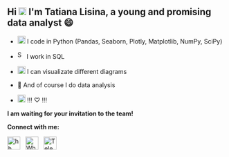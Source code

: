 ## Hi <img src="https://camo.githubusercontent.com/e8e7b06ecf583bc040eb60e44eb5b8e0ecc5421320a92929ce21522dbc34c891/68747470733a2f2f6d656469612e67697068792e636f6d2f6d656469612f6876524a434c467a6361737252346961377a2f67697068792e676966" alt="python" width="18" height="18"/> I'm Tatiana Lisina, a young and promising data analyst 😄

- [<img src="https://downloader.disk.yandex.ru/preview/10c492baf5aa452bd9df0a57cae47d3afee5ca4caf9a995710790a5189b89cb2/64e91535/bYk6Ou4Zt2gv7hf1Dy3MRcT__bUTg4FDYFwR8rHqiaRujI074B63Y4R7d8jeTV6tUBExnSMnSIzoaDT95hmtIA%3D%3D?uid=0&filename=Python.png&disposition=inline&hash=&limit=0&content_type=image%2Fpng&owner_uid=0&tknv=v2&size=2048x2048" alt="python" width="18" height="18"/>](https://github.com/bestearthman/Portfolio) I code in Python (Pandas, Seaborn, Plotly, Matplotlib, NumPy, SciPy)

- <img src="https://downloader.disk.yandex.ru/preview/914728a86664d62763e43b4327b7380402b2cf6aa9aca4125c8077f7ba55a3f1/64e91593/eD6BfXqaqYuvTc2-32mOfMhCGOHaxMwxpuTyYTH1Fe_uKDI-WzrjSPLZ8EuSeQVD6IOaIh0lWKY4Suf1UNzIBA%3D%3D?uid=0&filename=SQL.png&disposition=inline&hash=&limit=0&content_type=image%2Fpng&owner_uid=0&tknv=v2&size=2048x2048" alt="SQL" width="17" height="18"> I work in SQL 

- <img src="https://downloader.disk.yandex.ru/preview/998af0dbe64831dd9320ab43f3b908f5ec7aad8d711f590c5da05950c52fa21e/64e915ce/_ztY0WW-ZyHnUqlP69z1ZxT8o0_ssUg39Y_I3IIubNij4sk86C_M33hinTQzGK41AiBAFtEShF9Cda3llUXVfA%3D%3D?uid=0&filename=diagram2.jpg&disposition=inline&hash=&limit=0&content_type=image%2Fjpeg&owner_uid=0&tknv=v2&size=2048x2048" alt="diagrams" width="18" height="18"/> I can visualizate different diagrams

- 💪 And of course I do data analysis

- <img src="https://downloader.disk.yandex.ru/preview/5f7720b9ff312420fd51f92bef988ad929651cf5cf59c7c8edcdc8e9efe62e93/64e913d0/KVDcTzFjKStwtmTQQ9MJ6RnMHIS483L-suqafPHEk7huDfVXKUmH4tqU7tE5eOp2swnX27G3DkoNnSGLF1P4xg%3D%3D?uid=0&filename=ChatGPT.png&disposition=inline&hash=&limit=0&content_type=image%2Fpng&owner_uid=0&tknv=v2&size=2048x2048" alt="ChatGPT" width="18" height="18"/> !!! ♡ !!!

**I am waiting for your invitation to the team!**<br>
  
 **Connect with me:**<br>

[<img src="https://downloader.disk.yandex.ru/preview/ad810b4099196605d3b92ea31fe7be2368589779ea08efc341606ead97697815/64cac3eb/jiVhzyDopTBcHqKz4LyZVYZHM63XhkT4lfA6QU7hT0JUjEklmGRYxY4l6QhfgM4WpoHR3eKrh6tZTPD3UeeYmg%3D%3D?uid=0&filename=hh.png&disposition=inline&hash=&limit=0&content_type=image%2Fpng&owner_uid=0&tknv=v2&size=2048x2048" alt="hh" width="30" height="30"/>](https://hh.ru/resume/54995864ff0b25ccb60039ed1f646957626952) &#160; [<img src="https://downloader.disk.yandex.ru/preview/93014e2d045210b021325d23ca3fcfc1317d7f5f09c5ffc9dfc33430918925ed/64e9160e/YTB8oDKpJzhSFJwRThLK_u7oxq-EE4ZRf4VScL54RMKzEQwS5wNbSA94pV8kD4ioivvBq8Ff7KJN3uhwg_iCFw%3D%3D?uid=0&filename=Whatsapp.png&disposition=inline&hash=&limit=0&content_type=image%2Fpng&owner_uid=0&tknv=v2&size=2048x2048" alt="WhatsApp" width="30" height="30">](https://wa.me/79645059655) &#160; [<img src="https://downloader.disk.yandex.ru/preview/1a1c60d31f3d557be486ae7620dd8eef3d33567adb370eee1b63d7d15383ddec/64cac8c7/cdrKBArOlJ-tCFo-DkwFMvzrvnFcqkhKsP1fFEvWTJ5eZCU13aoa0tEA9k0a6nxzTPFCiMaOhW6HWR0LrTgjjw%3D%3D?uid=0&filename=Telegram.png&disposition=inline&hash=&limit=0&content_type=image%2Fpng&owner_uid=0&tknv=v2&size=2048x2048" alt="Telegram" width="30" height="30">](https://t.me/bestearthman) 
